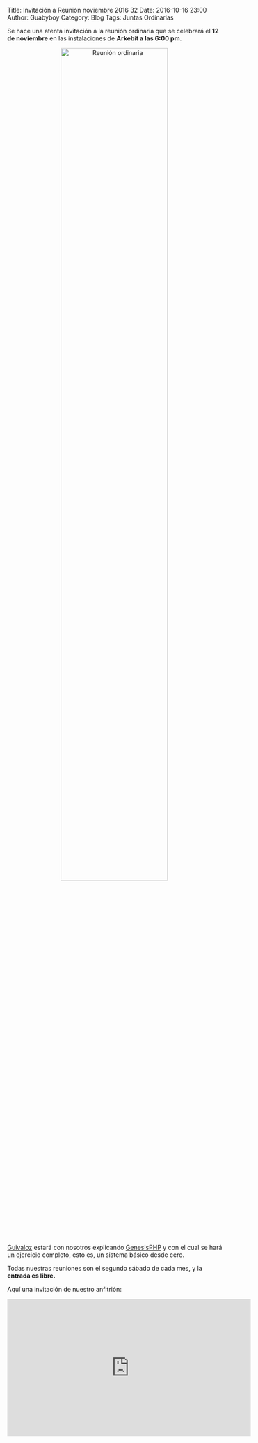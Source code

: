 Title: Invitación a Reunión noviembre 2016 32
Date: 2016-10-16 23:00
Author:  Guabyboy
Category: Blog
Tags: Juntas Ordinarias

Se hace una atenta invitación a la reunión ordinaria que se celebrará el __12 de noviembre__ en las instalaciones de __Arkebit a las 6:00 pm__.

<center>
<a class="img-responsive" href="{attach}2016-10-16-invitacion-reunion-noviembre/LinuxParty.png"><img class="img-responsive" style="width:70%;height:auto;margin-right:12px;" src="{attach}2016-10-16-invitacion-reunion-noviembre/LinuxParty.png" alt="Reunión ordinaria" width="325" height="250"></a>
</center>

[Guivaloz](http://www.movimientolibre.com/) estará con nosotros explicando [GenesisPHP](https://github.com/guivaloz/GenesisPHP) y con el cual se hará un ejercicio completo, esto es, un sistema básico desde cero.

Todas nuestras reuniones son el segundo sábado de cada mes, y la __entrada es libre.__

Aquí una invitación de nuestro anfitrión:

<center>
<iframe width="560" height="315" src="https://www.youtube.com/embed/hWFb54m5XhM" frameborder="0" allowfullscreen></iframe>
</center>
